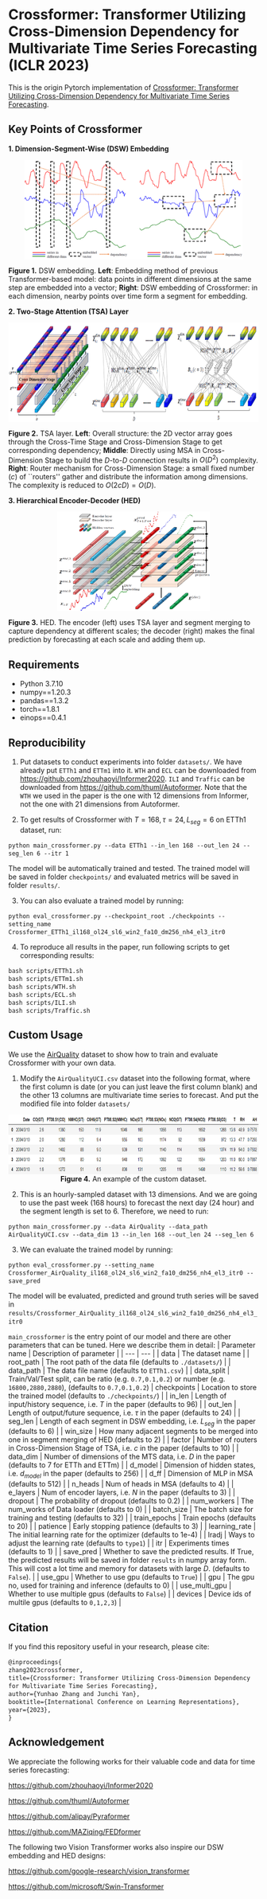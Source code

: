 # Crossformer: Transformer Utilizing Cross-Dimension Dependency for Multivariate Time Series Forecasting (ICLR 2023)

This is the origin Pytorch implementation of [Crossformer: Transformer Utilizing Cross-Dimension Dependency for Multivariate Time Series Forecasting](https://openreview.net/forum?id=vSVLM2j9eie).

## Key Points of Crossformer
**1. Dimension-Segment-Wise (DSW) Embedding**
<p align="center">
<img src=".\pic\DSW.PNG" height = "200" alt="" align=center />

<b>Figure 1.</b> DSW embedding. <b>Left</b>: Embedding method of previous Transformer-based model: data points in different dimensions at the same step are embedded into a vector; <b>Right</b>: DSW embedding  of Crossformer: in each dimension, nearby points over time form a segment for embedding.
</p>

**2. Two-Stage Attention (TSA) Layer**
<p align="center">
<img src=".\pic\TSA.PNG" height = "200" alt="" align=center />

<b>Figure 2.</b> TSA layer. <b>Left</b>: Overall structure: the 2D vector array goes through the Cross-Time Stage and Cross-Dimension Stage to get corresponding dependency; <b>Middle</b>: Directly using MSA in Cross-Dimension Stage to build the $D$-to-$D$ 
connection results in $O(D^2)$ complexity.  <b>Right</b>: Router mechanism for Cross-Dimension Stage: a small fixed number ($c$) of ``routers'' gather and distribute the information among dimensions. The complexity is reduced to $O(2cD) = O(D)$.
</p>

**3. Hierarchical Encoder-Decoder (HED)**
<p align="center">
<img src=".\pic\HED.PNG" height = "200" alt="" align=center />

<b>Figure 3.</b> HED. The encoder (left) uses TSA layer and segment merging to capture dependency at different scales; the decoder (right) makes the final prediction by forecasting at each scale and adding them up.
</p>


## Requirements

- Python 3.7.10
- numpy==1.20.3
- pandas==1.3.2
- torch==1.8.1
- einops==0.4.1

## Reproducibility
1. Put datasets to conduct experiments into folder `datasets/`. We have already put `ETTh1` and `ETTm1` into it. `WTH` and `ECL` can be downloaded from 
https://github.com/zhouhaoyi/Informer2020. `ILI` and `Traffic` can be downloaded from https://github.com/thuml/Autoformer. Note that the `WTH` we used in the paper is the one with 12 dimensions from Informer, not the one with 21 dimensions from Autoformer.

2. To get results of Crossformer with $T=168, \tau = 24, L_{seg} = 6$ on ETTh1 dataset, run:
```
python main_crossformer.py --data ETTh1 --in_len 168 --out_len 24 --seg_len 6 --itr 1
```
The model will be automatically trained and tested. The trained model will be saved in folder `checkpoints/` and evaluated metrics will be saved in folder `results/`.

3. You can also evaluate a trained model by running:
```
python eval_crossformer.py --checkpoint_root ./checkpoints --setting_name Crossformer_ETTh1_il168_ol24_sl6_win2_fa10_dm256_nh4_el3_itr0
```

4. To reproduce all results in the paper, run following scripts to get corresponding results:
```
bash scripts/ETTh1.sh
bash scripts/ETTm1.sh
bash scripts/WTH.sh
bash scripts/ECL.sh
bash scripts/ILI.sh
bash scripts/Traffic.sh
```


## Custom Usage
We use the [AirQuality](https://archive.ics.uci.edu/ml/machine-learning-databases/00360/AirQualityUCI.zip) dataset to show how to train and evaluate Crossformer with your own data. 

1. Modify the `AirQualityUCI.csv` dataset into the following format, where the first column is date (or you can just leave the first column blank) and the other 13 columns are multivariate time series to forecast. And put the modified file into folder `datasets/`
<p align="center">
<img src=".\pic\Data_format.PNG" height = "120" alt="" align=center />
<br>
<b>Figure 4.</b> An example of the custom dataset.
</p>

2. This is an hourly-sampled dataset with 13 dimensions. And we are going to use the past week (168 hours) to forecast the next day (24 hour) and the segment length is set to 6. Therefore, we need to run:
```
python main_crossformer.py --data AirQuality --data_path AirQualityUCI.csv --data_dim 13 --in_len 168 --out_len 24 --seg_len 6
```

3. We can evaluate the trained model by running:
```
python eval_crossformer.py --setting_name Crossformer_AirQuality_il168_ol24_sl6_win2_fa10_dm256_nh4_el3_itr0 --save_pred
```
The model will be evaluated, predicted and ground truth series will be saved in `results/Crossformer_AirQuality_il168_ol24_sl6_win2_fa10_dm256_nh4_el3_itr0`


`main_crossformer` is the entry point of our model and there are other parameters that can be tuned. Here we describe them in detail:
| Parameter name | Description of parameter |
| --- | --- |
| data           | The dataset name                                             |
| root_path      | The root path of the data file (defaults to `./datasets/`)    |
| data_path      | The data file name (defaults to `ETTh1.csv`)                  |
| data_split | Train/Val/Test split, can be ratio (e.g. `0.7,0.1,0.2`) or number (e.g. `16800,2880,2880`), (defaults to `0.7,0.1,0.2`) 
| checkpoints    | Location to store the trained model (defaults to `./checkpoints/`)  |
| in_len | Length of input/history sequence, i.e. $T$ in the paper (defaults to 96) |
| out_len | Length of output/future sequence, i.e. $\tau$ in the paper (defaults to 24) |
| seg_len | Length of each segment in DSW embedding, i.e. $L_{seg}$ in the paper (defaults to 6) |
| win_size | How many adjacent segments to be merged into one in segment merging of HED  (defaults to 2) |
| factor | Number of routers in Cross-Dimension Stage of TSA, i.e. $c$ in the paper (defaults to 10) |
| data_dim | Number of dimensions of the MTS data, i.e. $D$ in the paper (defaults to 7 for ETTh and ETTm) |
| d_model | Dimension of hidden states, i.e. $d_{model}$ in the paper (defaults to 256) |
| d_ff | Dimension of MLP in MSA (defaults to 512) |
| n_heads | Num of heads in MSA (defaults to 4) |
| e_layers | Num of encoder layers, i.e. $N$ in the paper (defaults to 3) |
| dropout | The probability of dropout (defaults to 0.2) |
| num_workers | The num_works of Data loader (defaults to 0) |
| batch_size | The batch size for training and testing (defaults to 32) |
| train_epochs | Train epochs (defaults to 20) |
| patience | Early stopping patience (defaults to 3) |
| learning_rate | The initial learning rate for the optimizer (defaults to 1e-4) |
| lradj | Ways to adjust the learning rate (defaults to `type1`) |
| itr | Experiments times (defaults to 1) |
| save_pred | Whether to save the predicted results. If True, the predicted results will be saved in folder `results` in numpy array form. This will cost a lot time and memory for datasets with large $D$. (defaults to `False`). |
| use_gpu | Whether to use gpu (defaults to `True`) |
| gpu | The gpu no, used for training and inference (defaults to 0) |
| use_multi_gpu | Whether to use multiple gpus (defaults to `False`) |
| devices | Device ids of multile gpus (defaults to `0,1,2,3`) |

## Citation
If you find this repository useful in your research, please cite:
```
@inproceedings{
zhang2023crossformer,
title={Crossformer: Transformer Utilizing Cross-Dimension Dependency for Multivariate Time Series Forecasting},
author={Yunhao Zhang and Junchi Yan},
booktitle={International Conference on Learning Representations},
year={2023},
}
```


## Acknowledgement
We appreciate the following works for their valuable code and data for time series forecasting:

https://github.com/zhouhaoyi/Informer2020

https://github.com/thuml/Autoformer

https://github.com/alipay/Pyraformer

https://github.com/MAZiqing/FEDformer

The following two Vision Transformer works also inspire our DSW embedding and HED designs:

https://github.com/google-research/vision_transformer

https://github.com/microsoft/Swin-Transformer
